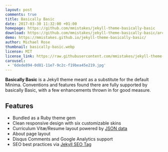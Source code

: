```yaml
---
layout: post
comments: true
title: Basically Basic
date: 2017-03-30 11:32:00 +01:00
homepage: https://github.com/mmistakes/jekyll-theme-basically-basic
download: https://github.com/mmistakes/jekyll-theme-basically-basic/archive/master.zip
demo: https://mmistakes.github.io/jekyll-theme-basically-basic/
author: Michael Rose
thumbnail: basically-basic.webp
license: MIT
license_link: https://raw.githubusercontent.com/mmistakes/jekyll-theme-basically-basic/refs/heads/master/LICENSE
carousel:
 - '6dede894-0d81-11e7-9c2c-f19bea45e219.jpg'
---
```


**Basically Basic** is a Jekyll theme meant as a substitute for the default Minima. Conventions and features found there are fully supported by basically Basic, with a few enhancements thrown in for good measure.

## Features

* Bundled as a Ruby theme gem
* Clean responsive design with six customizable skins
* Curriculum Vitæ/Resume layout powered by [JSON data](https://registry.jsonresume.org/)
* About page layout
* Disqus Comments and Google Analytics support
* SEO best practices via [Jekyll SEO Tag](https://github.com/jekyll/jekyll-seo-tag/)

